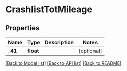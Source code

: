 # CrashlistTotMileage

## Properties
Name | Type | Description | Notes
------------ | ------------- | ------------- | -------------
**_41** | **float** |  | [optional] 

[[Back to Model list]](../README.md#documentation-for-models) [[Back to API list]](../README.md#documentation-for-api-endpoints) [[Back to README]](../README.md)


